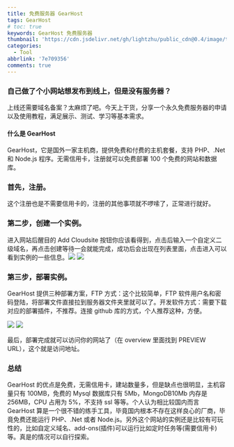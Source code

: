 ```yaml
---
title: 免费服务器 GearHost
tags: GearHost
# toc: true
keywords: GearHost 免费服务器
thumbnail: 'https://cdn.jsdelivr.net/gh/lightzhu/public_cdn@0.4/image/tool/gearhost.png'
categories:
  - Tool
abbrlink: '7e709356'
comments: true
---
```


### 自己做了个小网站想发布到线上，但是没有服务器？

上线还需要域名备案？太麻烦了吧。今天上干货，分享一个永久免费服务器的申请以及使用教程，满足展示、测试、学习等基本需求。

#### 什么是 GearHost

GearHost，它是国外一家主机商，提供免费和付费的主机套餐，支持 PHP、.Net 和 Node.js 程序。无需信用卡，注册就可以免费部署 100 个免费的网站和数据库。

<!-- more -->

### 首先，注册。

这个注册也是不需要信用卡的，注册的其他事项就不啰嗦了，正常进行就好。

### 第二步，创建一个实例。

进入网站后醒目的 Add Cloudsite 按钮你应该看得到，点击后输入一个自定义二级域名，再点击创建等待一会就能完成，成功后会出现在列表里面，点击进入可以看到实例的一些信息。![](https://cdn.jsdelivr.net/gh/lightzhu/public_cdn@0.4/image/tool/gearhost01.png) ![](https://cdn.jsdelivr.net/gh/lightzhu/public_cdn@0.4/image/tool/gearhost02.png)

### 第三步，部署实例。

GearHost 提供三种部署方案，FTP 方式：这个比较简单，FTP 软件用户名和密码登陆，将部署文件直接拉到服务器文件夹里就可以了。开发软件方式：需要下载对应的部署插件，不推荐。连接 github 库的方式，个人推荐这种，方便。

![](https://cdn.jsdelivr.net/gh/lightzhu/public_cdn@0.4/image/tool/gearhost03.png) ![](https://cdn.jsdelivr.net/gh/lightzhu/public_cdn@0.4/image/tool/gearhost04.png)

最后，部署完成就可以访问你的网站了（在 overview 里面找到 PREVIEW URL），这个就是访问地址。

### 总结

GearHost 的优点是免费，无需信用卡，建站数量多，但是缺点也很明显，主机容量只有 100MB，免费的 Mysql 数据库只有 5Mb，MongoDB10Mb 内存是 256MB，CPU 占用为 5%，不支持 ssl 等等。个人认为相比较国内而言 GearHost 算是一个很不错的练手工具，毕竟国内根本不存在这样良心的厂商，毕竟免费还能运行 PHP、.Net 或者 Node.js。另外这个网站的实例还是比较有可玩性的，比如自定义域名、add-ons(插件)可以运行比如定时任务等(需要信用卡)等。真是的情况可以自行探索。
